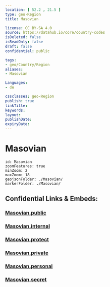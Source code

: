```yaml
---
location: [ 52.2 , 21.5 ] 
type: geo-Region
title: Masovian

license: CC BY-SA 4.0
source: https://datahub.io/core/country-codes
isDeleted: false
isReadOnly: false
draft: false
confidential: public

tags:
- geo/Country/Region
aliases:
- Masovian

Languages:
- de

cssclasses: geo-Region
publish: true
linkTitle: 
keywords: 
layout: 
publishDate: 
expiryDate: 
---
```


# Masovian

```leaflet
id: Masovian
zoomFeatures: true 
minZoom: 2 
maxZoom: 18
geojsonFolder: ./Masovian/
markerFolder: ./Masovian/
```


## Confidential Links & Embeds: 

### [Masovian.public](/_public/\Earth\Continent\Europe\Europe~East\Poland\Provinces~PolandMasovian.public.md) 

### [Masovian.internal](/_internal/\Earth\Continent\Europe\Europe~East\Poland\Provinces~PolandMasovian.internal.md) 

### [Masovian.protect](/_protect/\Earth\Continent\Europe\Europe~East\Poland\Provinces~PolandMasovian.protect.md) 

### [Masovian.private](/_private/\Earth\Continent\Europe\Europe~East\Poland\Provinces~PolandMasovian.private.md) 

### [Masovian.personal](/_personal/\Earth\Continent\Europe\Europe~East\Poland\Provinces~PolandMasovian.personal.md) 

### [Masovian.secret](/_secret/\Earth\Continent\Europe\Europe~East\Poland\Provinces~PolandMasovian.secret.md)

